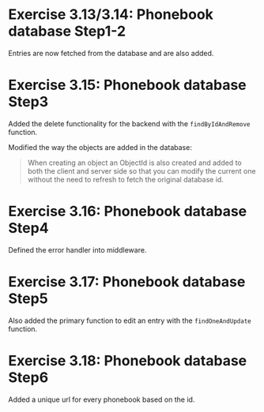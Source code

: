 # Exercise 3.13/3.14: Phonebook database Step1-2

Entries are now fetched from the database and are also added.

# Exercise 3.15: Phonebook database Step3

Added the delete functionality for the backend with the `findByIdAndRemove` function.

Modified the way the objects are added in the database:

> When creating an object an ObjectId is also created and added to both the client and server side so that you can modify the current one without the need to refresh to fetch the original database id.

# Exercise 3.16: Phonebook database Step4

Defined the error handler into middleware.

# Exercise 3.17: Phonebook database Step5

Also added the primary function to edit an entry with the `findOneAndUpdate` function.

# Exercise 3.18: Phonebook database Step6

Added a unique url for every phonebook based on the id.
